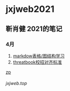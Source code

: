 <!--
 * @LastEditTime: 2021-04-19 11:00:52
 * @LastEditors: jinxiaojian
-->
# jxjweb2021
## 靳肖健 2021的笔记


### 4月
1. [markdow表格/图结构学习](./04/08)
1. [threatbook校招对齐标准](./04/06)

[zp](./1.jpg)

###### jxjweb.top